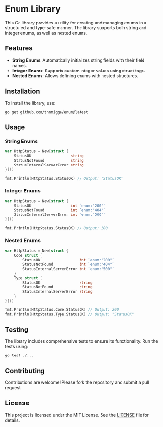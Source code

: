 # Enum Library

This Go library provides a utility for creating and managing enums in a structured and type-safe manner. The library supports both string and integer enums, as well as nested enums.

## Features

- **String Enums**: Automatically initializes string fields with their field names.
- **Integer Enums**: Supports custom integer values using struct tags.
- **Nested Enums**: Allows defining enums with nested structures.

## Installation

To install the library, use:

```bash
go get github.com/tnnmigga/enum@latest
```

## Usage

### String Enums

```go
var HttpStatus = New[struct {
	StatusOK                  string
	StatusNotFound            string
	StatusInternalServerError string
}]()

fmt.Println(HttpStatus.StatusOK) // Output: "StatusOK"
```

### Integer Enums

```go
var HttpStatus = New[struct {
	StatusOK                  int `enum:"200"`
	StatusNotFound            int `enum:"404"`
	StatusInternalServerError int `enum:"500"`
}]()

fmt.Println(HttpStatus.StatusOK) // Output: 200
```

### Nested Enums

```go
var HttpStatus = New[struct {
	Code struct {
		StatusOK                  int `enum:"200"`
		StatusNotFound            int `enum:"404"`
		StatusInternalServerError int `enum:"500"`
	}
	Type struct {
		StatusOK                  string
		StatusNotFound            string
		StatusInternalServerError string
	}
}]()

fmt.Println(HttpStatus.Code.StatusOK) // Output: 200
fmt.Println(HttpStatus.Type.StatusOK) // Output: "StatusOK"
```

## Testing

The library includes comprehensive tests to ensure its functionality. Run the tests using:

```bash
go test ./...
```

## Contributing

Contributions are welcome! Please fork the repository and submit a pull request.

## License

This project is licensed under the MIT License. See the [LICENSE](LICENSE) file for details.  